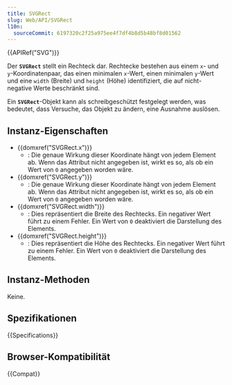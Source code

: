 ```yaml
---
title: SVGRect
slug: Web/API/SVGRect
l10n:
  sourceCommit: 6197320c2f25a975ee4f7df4b8d5b48bf8d01562
---
```


{{APIRef("SVG")}}

Der **`SVGRect`** stellt ein Rechteck dar. Rechtecke bestehen aus einem `x`- und `y`-Koordinatenpaar, das einen minimalen `x`-Wert, einen minimalen `y`-Wert und eine `width` (Breite) und `height` (Höhe) identifiziert, die auf nicht-negative Werte beschränkt sind.

Ein **`SVGRect`**-Objekt kann als schreibgeschützt festgelegt werden, was bedeutet, dass Versuche, das Objekt zu ändern, eine Ausnahme auslösen.

## Instanz-Eigenschaften

- {{domxref("SVGRect.x")}}
  - : Die genaue Wirkung dieser Koordinate hängt von jedem Element ab. Wenn das Attribut nicht angegeben ist, wirkt es so, als ob ein Wert von `0` angegeben worden wäre.
- {{domxref("SVGRect.y")}}
  - : Die genaue Wirkung dieser Koordinate hängt von jedem Element ab. Wenn das Attribut nicht angegeben ist, wirkt es so, als ob ein Wert von `0` angegeben worden wäre.
- {{domxref("SVGRect.width")}}
  - : Dies repräsentiert die Breite des Rechtecks. Ein negativer Wert führt zu einem Fehler. Ein Wert von `0` deaktiviert die Darstellung des Elements.
- {{domxref("SVGRect.height")}}
  - : Dies repräsentiert die Höhe des Rechtecks. Ein negativer Wert führt zu einem Fehler. Ein Wert von `0` deaktiviert die Darstellung des Elements.

## Instanz-Methoden

Keine.

## Spezifikationen

{{Specifications}}

## Browser-Kompatibilität

{{Compat}}
